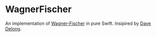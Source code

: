 # WagnerFischer

An implementation of [Wagner-Fischer](https://en.wikipedia.org/wiki/Wagner–Fischer_algorithm) in pure Swift. Insipired by [Dave Delong](http://davedelong.tumblr.com/post/134367865668/edit-distance-and-edit-steps).
